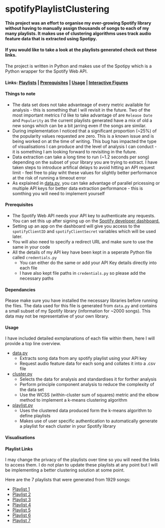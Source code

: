 # spotifyPlaylistClustering

#### This project was an effort to organise my ever-growing Spotify library without having to manually assign thousands of songs to each of my many playlists. It makes use of clustering algorithms uses track audio feature data that is extracted using Spotipy. 

#### If you would like to take a look at the playlists generated check out these links.

The project is written in Python and makes use of the Spotipy which is a Python wrapper for the Spotify Web API.

#### Links: [Playlists](#playlist-links) | [Prerequisites](#prerequisites) | [Usage](#usage) | [Interactive Figures](#visualisations)

#### Things to note
- The data set does not take advanteage of every metric available for analysis - this is something that I will revisit in the future. Two of the most important metrics I'd like to take advantage of are `Release Date` and `Popularity` as the current playlists generated have a mix of old a new songs which can be a bit jarring even if the songs are similar.
- During implementation I noticed that a significant proportion (~25%) of the popularity values requested are zero. This is a known issue and is being worked on at the time of writing. This bug has impacted the type of visualisations I can produce and the level of analysis I can conduct - it is something I am looking forward to revisiting in the future.
- Data extraction can take a long time to run (~1.2 seconds per song) depending on the subset of your library you are trying to extract. I have taken steps to introduce artifical delays to avoid hitting an API request limit - feel free to play wiht these values for slightly better performance at the risk of running a timeout error
- As explained in [data.py](https://github.com/r-reji/spotifyPlaylistClustering/blob/main/data.py), you can take advantage of parallel pricessing or multiple API keys for better data extraction performance - this is somthing you will need to implement yourself

#### Prerequisites

- The Spotify Web API needs your API key to authenticate any requests. You can set this up after signing up on the [Spotify developer dashboard.](https://developer.spotify.com)
- Setting up an app on the dashboard will give you access to the `spotifyClientID` and `spotifyClientSecret` variables which will be used later.
- You will also need to specify a redirect URL and make sure to use the same in your code
- All the details of my API key have been kept in a seperate Python file called `credentials.py`
   - You can either do the same or add your API Key details directly into each file
   - I have also kept file paths in `credentials.py` so please add the necessary paths
  
#### Dependancies
Please make sure you have installed the necessary libraries before running the files. 
The data used for this file is generated from `data.py` and contains a small subset of my Spotify library (information for ~2000 songs). This data may not be representative of your own library.

#### Usage
I have included detailed exmplanations of each file within them, here I will provide a top line overview.

- [data.py](https://github.com/r-reji/spotifyPlaylistClustering/blob/main/data.py)
   - Extracts song data from any spotify playlist using your API key
   - Request audio feature data for each song and collates it into a .csv file
- [cluster.py](https://github.com/r-reji/spotifyPlaylistClustering/blob/main/cluster.py)
   - Selects the data for analysis and standardises it for forther analysis
   - Perform principle component analysis to reduce the complexity of the data set
   - Use the WCSS (within-cluster sum of squares) metric and the elbow method to implement a k-means clustering algorithm
- [playlist.py](https://github.com/r-reji/spotifyPlaylistClustering/blob/main/playlist.py)
   - Uses the clustered data produced form the k-means algorithm to define playlists
   - Makes use of user specific authentication to automatically generate a playlist for each cluster in your Spotify library

#### Visualisations

#### Playlist Links
I may change the privacy of the playlists over time so you will need the links to access them. I do not plan to update these playlists at any point but I will be implementing a better clustering solution at some point.

Here are the 7 playlists that were generated from 1929 songs:

- [Playlist 1](https://open.spotify.com/playlist/7EqhbZpWL2bTsl9bYprD5K?si=e7f5399e57174f8e&pt=12ec58d4377c767b39ec00240c12b466)
- [Playlist 2](https://open.spotify.com/playlist/2UjwUlCtMSG5fJqCIUduGb?si=209a9aa128c44168&pt=6a7b668e2915ced615aeeadd45682b79)
- [Playlist 3](https://open.spotify.com/playlist/0LOQHsLS4Ah8qoGEocD2BV?si=464f7d648d3540f2&pt=11064f5efa5ff0877cad71dc363b4370)
- [Playlist 4](https://open.spotify.com/playlist/58zj05l9BBQ7qRF5aZAdJs?si=9b46cf11371440a5&pt=5dbfc33d43751bab5a6585aa7af69f65)
- [Playlist 5](https://open.spotify.com/playlist/2k1O2u8wcWzcfaHjBPBdKo?si=b3a438c17b624043&pt=389dc5a3f1b9268fda20d5a64e183bc5)
- [Playlist 6](https://open.spotify.com/playlist/06YL9wvAiCBQPYSCN1NPkW?si=cf0890c4c4ed4f35&pt=15fcfce0c20dc4dd3d625aa5e1103b5e)
- [Playlist 7](https://open.spotify.com/playlist/1xKk6ZFGqlJ8mBoL9fAKhm?si=ad6d7292e2974fb6)



